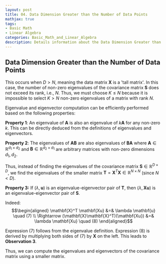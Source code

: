 ```yaml
---
layout: post
title: 04. Data Dimension Greater than the Number of Data Points
mathjax: true
tags:
- Basic Math
- Linear Algebra
categories: Basic_Math_and_Linear_Algebra
description: Details information about the Data Dimension Greater than the Number of Data Points
---
```


## Data Dimension Greater than the Number of Data Points

This occurs when $D > N$, meaning the data matrix $\mathbf{X}$ is a
'tall matrix'. In this case, the number of non-zero eigenvalues of the
covariance matrix $\mathbf{S}$ does not exceed its rank, i.e., $N$.
Thus, we must choose $K \leq N$ because it is impossible to select
$K > N$ non-zero eigenvalues of a matrix with rank $N$.

Eigenvalue and eigenvector computation can be efficiently performed
based on the following properties:

**Property 1**: An eigenvalue of $\mathbf{A}$ is also an eigenvalue of
$k\mathbf{A}$ for any non-zero $k$. This can be directly deduced from
the definitions of eigenvalues and eigenvectors.

**Property 2**: The eigenvalues of $\mathbf{AB}$ are also eigenvalues of
$\mathbf{BA}$ where $\mathbf{A} \in \mathbb{R}^{d_1 \times d_2}$ and
$\mathbf{B} \in \mathbb{R}^{d_2 \times d_1}$ are arbitrary matrices with
non-zero dimensions $d_1, d_2$.

Thus, instead of finding the eigenvalues of the covariance matrix
$\mathbf{S} \in \mathbb{R}^{D\times D}$, we find the eigenvalues of the
smaller matrix
$\mathbf{T} = \mathbf{X}^T \mathbf{X} \in \mathbb{R}^{N \times N}$
(since $N < D$).

**Property 3:** If $(\lambda, \mathbf{u})$ is an eigenvalue-eigenvector
pair of $\mathbf{T}$, then $(\lambda, \mathbf{Xu})$ is an
eigenvalue-eigenvector pair of $\mathbf{S}$.

Indeed: $$\begin{aligned}
  \mathbf{X}^T \mathbf{Xu} &=& \lambda \mathbf{u} \quad (7) \\
  \Rightarrow (\mathbf{X}\mathbf{X}^T)(\mathbf{Xu}) &=& \lambda \mathbf{Xu} \quad (8)
\end{aligned}$$

Expression $(7)$ follows from the eigenvalue definition. Expression
$(8)$ is derived by multiplying both sides of $(7)$ by $\mathbf{X}$ on
the left. This leads to **Observation 3**.

Thus, we can compute the eigenvalues and eigenvectors of the covariance
matrix using a smaller matrix.
